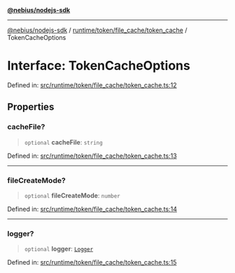 [**@nebius/nodejs-sdk**](../../../../../README.md)

***

[@nebius/nodejs-sdk](../../../../../README.md) / [runtime/token/file\_cache/token\_cache](../README.md) / TokenCacheOptions

# Interface: TokenCacheOptions

Defined in: [src/runtime/token/file\_cache/token\_cache.ts:12](https://github.com/nebius/nodejs-sdk/blob/a37d220b2851e3bf0d396cb03828d544f584df45/src/runtime/token/file_cache/token_cache.ts#L12)

## Properties

### cacheFile?

> `optional` **cacheFile**: `string`

Defined in: [src/runtime/token/file\_cache/token\_cache.ts:13](https://github.com/nebius/nodejs-sdk/blob/a37d220b2851e3bf0d396cb03828d544f584df45/src/runtime/token/file_cache/token_cache.ts#L13)

***

### fileCreateMode?

> `optional` **fileCreateMode**: `number`

Defined in: [src/runtime/token/file\_cache/token\_cache.ts:14](https://github.com/nebius/nodejs-sdk/blob/a37d220b2851e3bf0d396cb03828d544f584df45/src/runtime/token/file_cache/token_cache.ts#L14)

***

### logger?

> `optional` **logger**: [`Logger`](../../../../util/logging/classes/Logger.md)

Defined in: [src/runtime/token/file\_cache/token\_cache.ts:15](https://github.com/nebius/nodejs-sdk/blob/a37d220b2851e3bf0d396cb03828d544f584df45/src/runtime/token/file_cache/token_cache.ts#L15)
